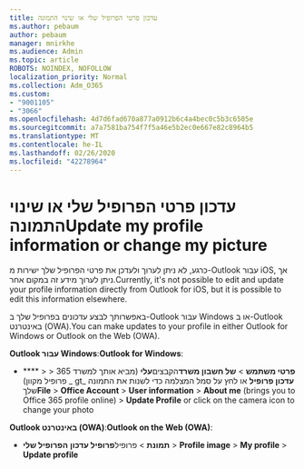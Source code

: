 ```yaml
---
title: עדכון פרטי הפרופיל שלי או שינוי התמונה
ms.author: pebaum
author: pebaum
manager: mnirkhe
ms.audience: Admin
ms.topic: article
ROBOTS: NOINDEX, NOFOLLOW
localization_priority: Normal
ms.collection: Adm_O365
ms.custom:
- "9001105"
- "3066"
ms.openlocfilehash: 4d7d6fad670a877a0912b6c4a4bec0c5b3c6505e
ms.sourcegitcommit: a7a7581ba754f7f5a46e5b2ec0e667e82c8964b5
ms.translationtype: MT
ms.contentlocale: he-IL
ms.lasthandoff: 02/26/2020
ms.locfileid: "42278964"
---
```

# <a name="update-my-profile-information-or-change-my-picture"></a><span data-ttu-id="5efd8-102">עדכון פרטי הפרופיל שלי או שינוי התמונה</span><span class="sxs-lookup"><span data-stu-id="5efd8-102">Update my profile information or change my picture</span></span>

<span data-ttu-id="5efd8-103">כרגע, לא ניתן לערוך ולעדכן את פרטי הפרופיל שלך ישירות מ-Outlook עבור iOS, אך ניתן לערוך מידע זה במקום אחר.</span><span class="sxs-lookup"><span data-stu-id="5efd8-103">Currently, it's not possible to edit and update your profile information directly from Outlook for iOS, but it is possible to edit this information elsewhere.</span></span> 

<span data-ttu-id="5efd8-104">באפשרותך לבצע עדכונים בפרופיל שלך ב-Outlook עבור Windows או ב-Outlook באינטרנט (OWA).</span><span class="sxs-lookup"><span data-stu-id="5efd8-104">You can make updates to your profile in either Outlook for Windows or Outlook on the Web (OWA).</span></span> 

<span data-ttu-id="5efd8-105">**Outlook עבור Windows**:</span><span class="sxs-lookup"><span data-stu-id="5efd8-105">**Outlook for Windows**:</span></span> 

- <span data-ttu-id="5efd8-106">\*\*\*\* >  > **פרטי משתמש** > **של חשבון משרד**הקבצים**עלי** (מביא אותך למשרד 365 פרופיל מקוון) _ gt_ **עדכון פרופיל** או לחץ על סמל המצלמה כדי לשנות את התמונה שלך</span><span class="sxs-lookup"><span data-stu-id="5efd8-106">**File** > **Office Account** > **User information** > **About me** (brings you to Office 365 profile online) > **Update Profile** or click on the camera icon to change your photo</span></span>  
  
<span data-ttu-id="5efd8-107">**Outlook באינטרנט (OWA)**:</span><span class="sxs-lookup"><span data-stu-id="5efd8-107">**Outlook on the Web (OWA)**:</span></span> 

- <span data-ttu-id="5efd8-108">**תמונת** > פרופיל**פרופיל עדכון** **הפרופיל שלי** > </span><span class="sxs-lookup"><span data-stu-id="5efd8-108">**Profile image** > **My profile** > **Update profile**</span></span>
